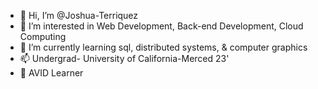 - 👋 Hi, I’m @Joshua-Terriquez
- 👀 I’m interested in Web Development, Back-end Development, Cloud Computing
- 🌱 I’m currently learning sql, distributed systems, & computer graphics
- 📫 Undergrad- University of California-Merced 23'
- 💞️ AVID Learner

<!---
Joshua-Terriquez/Joshua-Terriquez is a ✨ special ✨ repository because its `README.md` (this file) appears on your GitHub profile.
You can click the Preview link to take a look at your changes.
--->
